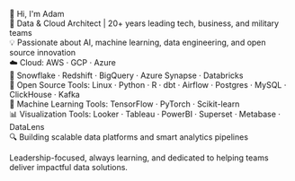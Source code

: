 👋 Hi, I'm Adam  
🚀 Data & Cloud Architect | 20+ years leading tech, business, and military teams  
💡 Passionate about AI, machine learning, data engineering, and open source innovation  
☁️ Cloud: AWS · GCP · Azure  
🏢 Snowflake · Redshift · BigQuery · Azure Synapse · Databricks  
🔗 Open Source Tools: Linux · Python · R  · dbt · Airflow · Postgres · MySQL · ClickHouse · Kafka  
🧠 Machine Learning Tools: TensorFlow · PyTorch · Scikit-learn  
📊 Visualization Tools: Looker · Tableau · PowerBI · Superset · Metabase · DataLens  
🔍 Building scalable data platforms and smart analytics pipelines  
  
Leadership-focused, always learning, and dedicated to helping teams deliver impactful data solutions.  
